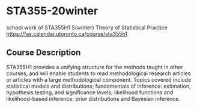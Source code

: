 # STA355-20winter
school work of STA355H1 S(winter) Theory of Statistical Practice\
https://fas.calendar.utoronto.ca/course/sta355h1
## Course Description
STA355H1 provides a unifying structure for the methods taught in other courses, and will enable students to read methodological research articles or articles with a large methodological component. Topics covered include statistical models and distributions; fundamentals of inference: estimation, hypothesis testing, and significance levels; likelihood functions and likelihood-based inference; prior distributions and Bayesian inference.

